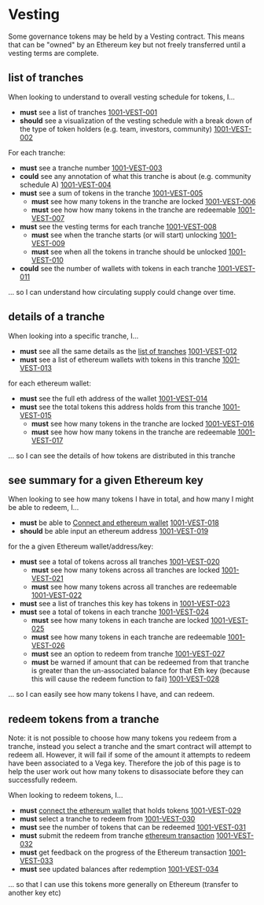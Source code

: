 # Vesting
Some governance tokens may be held by a Vesting contract. This means that can be "owned" by an Ethereum key but not freely transferred until a vesting terms are complete.

## list of tranches

When looking to understand to overall vesting schedule for tokens, I...

- **must** see a list of tranches [1001-VEST-001](#1001-VEST-001 "1001-VEST-001")
- **should** see a visualization of the vesting schedule with a break down of the type of token holders (e.g. team, investors, community) [1001-VEST-002](#1001-VEST-002 "1001-VEST-002")

For each tranche:

- **must** see a tranche number [1001-VEST-003](#1001-VEST-003 "1001-VEST-003")
- **could** see any annotation of what this tranche is about (e.g. community schedule A) [1001-VEST-004](#1001-VEST-004 "1001-VEST-004")
- **must** see a sum of tokens in the tranche [1001-VEST-005](#1001-VEST-005 "1001-VEST-005")
  - **must** see how many tokens in the tranche are locked [1001-VEST-006](#1001-VEST-006 "1001-VEST-006")
  - **must** see how how many tokens in the tranche are redeemable [1001-VEST-007](#1001-VEST-007 "1001-VEST-007")
- **must** see the vesting terms for each tranche [1001-VEST-008](#1001-VEST-008 "1001-VEST-008")
  - **must** see when the tranche starts (or will start) unlocking [1001-VEST-009](#1001-VEST-009 "1001-VEST-009")
  - **must** see when all the tokens in tranche should be unlocked [1001-VEST-010](#1001-VEST-010 "1001-VEST-010")
- **could** see the number of wallets with tokens in each tranche [1001-VEST-011](#1001-VEST-011 "1001-VEST-011")

... so I can understand how circulating supply could change over time.

## details of a tranche 

When looking into a specific tranche, I...

- **must** see all the same details as the [list of tranches](#details-of-a-tranche) [1001-VEST-012](#1001-VEST-012 "1001-VEST-012")
- **must** see a list of ethereum wallets with tokens in this tranche [1001-VEST-013](#1001-VEST-013 "1001-VEST-013")

for each ethereum wallet:

- **must** see the full eth address of the wallet [1001-VEST-014](#1001-VEST-014 "1001-VEST-014")
- **must** see the total tokens this address holds from this tranche [1001-VEST-015](#1001-VEST-015 "1001-VEST-015")
  - **must** see how many tokens in the tranche are locked [1001-VEST-016](#1001-VEST-016 "1001-VEST-016")
  - **must** see how how many tokens in the tranche are redeemable [1001-VEST-017](#1001-VEST-017 "1001-VEST-017")

... so I can see the details of how tokens are distributed in this tranche

## see summary for a given Ethereum key

When looking to see how many tokens I have in total, and how many I might be able to redeem, I...

- **must** be able to [Connect and ethereum wallet](#TBD) [1001-VEST-018](#1001-VEST-018 "1001-VEST-018")
- **should** be able input an ethereum address [1001-VEST-019](#1001-VEST-019 "1001-VEST-019")

for the a given Ethereum wallet/address/key:

- **must** see a total of tokens across all tranches [1001-VEST-020](#1001-VEST-020 "1001-VEST-020")
  - **must** see how many tokens across all tranches are locked [1001-VEST-021](#1001-VEST-021 "1001-VEST-021")
  - **must** see how many tokens across all tranches are redeemable [1001-VEST-022](#1001-VEST-022 "1001-VEST-022")
- **must** see a list of tranches this key has tokens in [1001-VEST-023](#1001-VEST-023 "1001-VEST-023")
- **must** see a total of tokens in each tranche [1001-VEST-024](#1001-VEST-024 "1001-VEST-024")
  - **must** see how many tokens in each tranche are locked [1001-VEST-025](#1001-VEST-025 "1001-VEST-025")
  - **must** see how many tokens in each tranche are redeemable [1001-VEST-026](#1001-VEST-026 "1001-VEST-026")
  - **must** see an option to redeem from tranche [1001-VEST-027](#1001-VEST-027 "1001-VEST-027")
  - **must** be warned if amount that can be redeemed from that tranche is greater than the un-associated balance for that Eth key (because this will cause the redeem function to fail) [1001-VEST-028](#1001-VEST-028 "1001-VEST-028")

... so I can easily see how many tokens I have, and can redeem.

## redeem tokens from a tranche
Note: it is not possible to choose how many tokens you redeem from a tranche, instead you select a tranche and the smart contract will attempt to redeem all. However, it will fail if some of the amount it attempts to redeem have been associated to a Vega key. Therefore the job of this page is to help the user work out how many tokens to disassociate before they can successfully redeem.

When looking to redeem tokens, I...

- **must** [connect the ethereum wallet](#TBD) that holds tokens [1001-VEST-029](#1001-VEST-029 "1001-VEST-029")
- **must** select a tranche to redeem from [1001-VEST-030](#1001-VEST-030 "1001-VEST-030")
- **must** see the number of tokens that can be redeemed [1001-VEST-031](#1001-VEST-031 "1001-VEST-031")
- **must** submit the redeem from tranche [ethereum transaction](#TBD) [1001-VEST-032](#1001-VEST-032 "1001-VEST-032")
- **must** get feedback on the progress of the Ethereum transaction [1001-VEST-033](#1001-VEST-033 "1001-VEST-033")
- **must** see updated balances after redemption [1001-VEST-034](#1001-VEST-034 "1001-VEST-034")

... so that I can use this tokens more generally on Ethereum (transfer to another key etc)